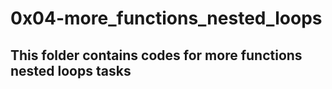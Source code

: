 # 0x04-more_functions_nested_loops
## This folder contains codes for more functions nested loops tasks
